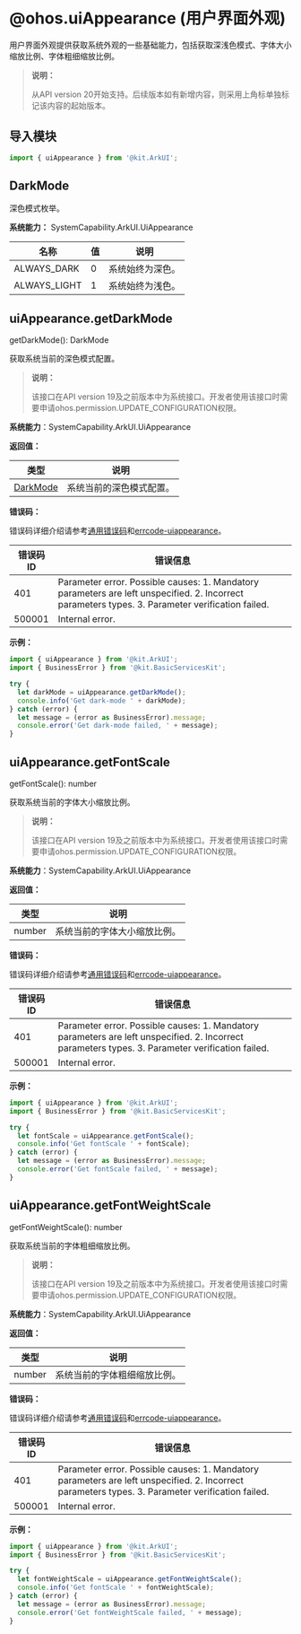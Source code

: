 # @ohos.uiAppearance (用户界面外观)
<!--Kit: ArkUI-->
<!--Subsystem: ArkUI-->
<!--Owner: @lushi871202-->
<!--Designer: @lushi871202-->
<!--Tester: @sally__-->
<!--Adviser: @HelloCrease-->

用户界面外观提供获取系统外观的一些基础能力，包括获取深浅色模式、字体大小缩放比例、字体粗细缩放比例。

> **说明：**
>
> 从API version 20开始支持。后续版本如有新增内容，则采用上角标单独标记该内容的起始版本。


## 导入模块

```ts
import { uiAppearance } from '@kit.ArkUI';
```


## DarkMode

深色模式枚举。


**系统能力：** SystemCapability.ArkUI.UiAppearance

| 名称 | 值 | 说明 |
| -- | -- | -- |
| ALWAYS_DARK | 0 | 系统始终为深色。  |
| ALWAYS_LIGHT | 1 | 系统始终为浅色。 |

## uiAppearance.getDarkMode

getDarkMode(): DarkMode

获取系统当前的深色模式配置。

<!--Del-->
> **说明：**
>
> 该接口在API version 19及之前版本中为系统接口。开发者使用该接口时需要申请ohos.permission.UPDATE_CONFIGURATION权限。
<!--DelEnd-->

**系统能力**：SystemCapability.ArkUI.UiAppearance

**返回值：** 

| 类型 | 说明 |
| -- | -- |
|[DarkMode](#darkmode) | 系统当前的深色模式配置。 |

**错误码：**

错误码详细介绍请参考[通用错误码](../errorcode-universal.md)和[errcode-uiappearance](errorcode-uiappearance.md)。

| 错误码ID | 错误信息 |
| -- | -- |
| 401    | Parameter error. Possible causes: 1. Mandatory parameters are left unspecified. 2. Incorrect parameters types. 3. Parameter verification failed.   |
| 500001 | Internal error. |

**示例：** 

```ts
import { uiAppearance } from '@kit.ArkUI';
import { BusinessError } from '@kit.BasicServicesKit';

try {
  let darkMode = uiAppearance.getDarkMode();
  console.info('Get dark-mode ' + darkMode);
} catch (error) {
  let message = (error as BusinessError).message;
  console.error('Get dark-mode failed, ' + message);
}
```


## uiAppearance.getFontScale

getFontScale(): number

获取系统当前的字体大小缩放比例。

<!--Del-->
> **说明：**
>
> 该接口在API version 19及之前版本中为系统接口。开发者使用该接口时需要申请ohos.permission.UPDATE_CONFIGURATION权限。
<!--DelEnd-->

**系统能力**：SystemCapability.ArkUI.UiAppearance

**返回值：** 

| 类型 | 说明 |
| -- | -- |
| number | 系统当前的字体大小缩放比例。 |

**错误码：**

错误码详细介绍请参考[通用错误码](../errorcode-universal.md)和[errcode-uiappearance](errorcode-uiappearance.md)。

| 错误码ID | 错误信息 |
| -- | -- |
| 401    | Parameter error. Possible causes: 1. Mandatory parameters are left unspecified. 2. Incorrect parameters types. 3. Parameter verification failed. |
| 500001 | Internal error. |

**示例：** 

```ts
import { uiAppearance } from '@kit.ArkUI';
import { BusinessError } from '@kit.BasicServicesKit';

try {
  let fontScale = uiAppearance.getFontScale();
  console.info('Get fontScale ' + fontScale);
} catch (error) {
  let message = (error as BusinessError).message;
  console.error('Get fontScale failed, ' + message);
}
```


## uiAppearance.getFontWeightScale

getFontWeightScale(): number

获取系统当前的字体粗细缩放比例。

<!--Del-->
> **说明：**
>
> 该接口在API version 19及之前版本中为系统接口。开发者使用该接口时需要申请ohos.permission.UPDATE_CONFIGURATION权限。
<!--DelEnd-->

**系统能力**：SystemCapability.ArkUI.UiAppearance

**返回值：** 

| 类型 | 说明 |
| -- | -- |
| number | 系统当前的字体粗细缩放比例。 |

**错误码：**

错误码详细介绍请参考[通用错误码](../errorcode-universal.md)和[errcode-uiappearance](errorcode-uiappearance.md)。

| 错误码ID | 错误信息 |
| -- | -- |
| 401    | Parameter error. Possible causes: 1. Mandatory parameters are left unspecified. 2. Incorrect parameters types. 3. Parameter verification failed. |
| 500001 | Internal error. |

**示例：** 

```ts
import { uiAppearance } from '@kit.ArkUI';
import { BusinessError } from '@kit.BasicServicesKit';

try {
  let fontWeightScale = uiAppearance.getFontWeightScale();
  console.info('Get fontScale ' + fontWeightScale);
} catch (error) {
  let message = (error as BusinessError).message;
  console.error('Get fontWeightScale failed, ' + message);
}
```